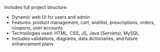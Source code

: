 Includes full project structure:
- Dynamic web UI for users and admin
- Features: product management, cart, wishlist, prescriptions, orders, coupons, user accounts
- Technologies used: HTML, CSS, JS, Java (Servlets), MySQL
- Includes validations, diagrams, data dictionaries, and future enhancement plans
